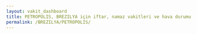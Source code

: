 ```yaml
---
layout: vakit_dashboard
title: PETROPOLIS, BREZILYA için iftar, namaz vakitleri ve hava durumu - ilçe/eyalet seç
permalink: /BREZILYA/PETROPOLIS/
---
```


<script type="text/javascript">
  var GLOBAL_COUNTRY = 'BREZILYA';
  var GLOBAL_CITY = 'PETROPOLIS';
  var GLOBAL_STATE = '';
  var lat = 72;
  var lon = 21;
</script>
